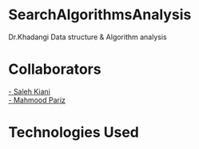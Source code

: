 # SearchAlgorithmsAnalysis
Dr.Khadangi Data structure &amp; Algorithm analysis

# Collaborators
<a href="https://github.com/SalehKiani"> - Saleh Kiani</a><br/>
<a href="https://github.com/MPariz"> - Mahmood Pariz</a>

# Technologies Used


